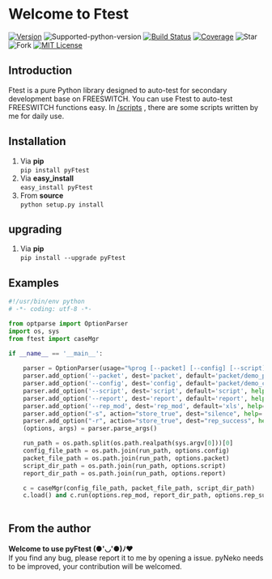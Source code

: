# Welcome to Ftest
[![Version][version-badge]][version-link] ![Supported-python-version][python27-badge] [![Build Status][travis-badge]][travis-link]  [![Coverage][coverage-badge]][coverage-link] ![Star][stars] ![Fork][forks] [![MIT License][license-badge]](LICENSE.md)

## Introduction
Ftest is a pure Python library designed to auto-test for secondary development base on FREESWITCH.
You can use Ftest to auto-test FREESWITCH functions easy.
In [/scripts](https://github.com/sudaning/Ftest/tree/master/scripts) , there are some scripts written by me for daily use.

## Installation
1. Via **pip**  
```pip install pyFtest```  
2. Via **easy_install**  
```easy_install pyFtest```
3. From **source**  
```python setup.py install```

## upgrading
1. Via **pip**  
```pip install --upgrade pyFtest```

## Examples

```python
#!/usr/bin/env python 
# -*- coding: utf-8 -*- 

from optparse import OptionParser
import os, sys
from ftest import caseMgr

if __name__ == '__main__':
	
	parser = OptionParser(usage="%prog [--packet] [--config] [--script] [--report] [--rep_mod] [-s] [-r] [--version]", version="%prog 1.1")
	parser.add_option('--packet', dest='packet', default='packet/demo_packet.yaml', help='test pakcet yaml file [default: %default]')
	parser.add_option('--config', dest='config', default='packet/demo_config.yaml', help='config yaml file [default: %default]')
	parser.add_option('--script', dest='script', default='script', help='script directory [default: %default]')
	parser.add_option('--report', dest='report', default='report', help='report directory [default: %default]')
	parser.add_option('--rep_mod', dest='rep_mod', default='xls', help='report mod [default: %default]')
	parser.add_option("-s", action="store_true", dest="silence", help='no any information to show on foreground')  
	parser.add_option("-r", action="store_true", dest="rep_success", help='report successful cases, successful case details to report')
	(options, args) = parser.parse_args()

	run_path = os.path.split(os.path.realpath(sys.argv[0]))[0]
	config_file_path = os.path.join(run_path, options.config)
	packet_file_path = os.path.join(run_path, options.packet)
	script_dir_path = os.path.join(run_path, options.script)
	report_dir_path = os.path.join(run_path, options.report)

	c = caseMgr(config_file_path, packet_file_path, script_dir_path)
	c.load() and c.run(options.rep_mod, report_dir_path, options.rep_success, options.silence)
	
```
 
## From the author
**Welcome to use pyFtest (●'◡'●)ﾉ♥**  
If you find any bug, please report it to me by opening a issue.
pyNeko needs to be improved, your contribution will be welcomed.

[version-badge]:   https://img.shields.io/pypi/v/pyFtest.svg?label=pypi
[version-link]:    https://pypi.python.org/pypi/pyFtest/
[python27-badge]:  https://img.shields.io/badge/python-2.7-green.svg
[stars]:           https://img.shields.io/github/stars/sudaning/Ftest.svg
[forks]:           https://img.shields.io/github/forks/sudaning/Ftest.svg
[travis-badge]:    https://img.shields.io/travis/sudaning/Ftest.svg
[travis-link]:     https://travis-ci.org/sudaning/Ftest
[coverage-badge]:  https://img.shields.io/coveralls/sudaning/Ftest.svg
[coverage-link]:   https://coveralls.io/github/sudaning/Ftest
[license-badge]:   https://img.shields.io/badge/license-MIT-007EC7.svg
